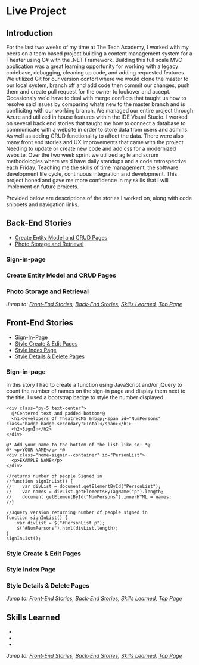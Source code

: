 # Live Project

## Introduction

  For the last two weeks of my time at The Tech Academy, I worked with my peers on a team based project building a content management system for a Theater using C# with the .NET Framework. Building this full scale MVC application was a great learning opportunity for working with a legacy codebase, debugging, cleaning up code, and adding requested features. We utilized Git for our version contorl where we would clone the master to our local system, branch off and add code then commit our changes, push them and create pull request for the owner to lookover and accept. Occasionaly we'd have to deal with merge conflicts that taught us how to resolve said issues by comparing whats new to the master branch and is conflicitng with our working branch. We managed our entire project through Azure and utilized in house features within the IDE Visual Studio. I worked on several back end stories that taught me how to connect a database to communicate with a website in order to store data from users and admins. As well as adding CRUD functionality to affect the data. There were also many front end stories and UX improvements that came with the project. Needing to update or create new code and add css for a modernized website. Over the two week sprint we utilized agile and scrum methodologies where we'd have daily standups and a code retrospective each Friday. Teaching me the skills of time management, the software development life cycle, continuous integration and development. This project honed and gave me more confidence in my skills that I will implement on future projects.

Provided below are descriptions of the stories I worked on, along with code snippets and navigation links. 

## Back-End Stories
- [Create Entity Model and CRUD Pages](#Create-Entity-Model-and-CRUD-Pages)
- [Photo Storage and Retrieval](#Photo-Storage-and-Retrieval)

### Sign-in-page

### Create Entity Model and CRUD Pages

### Photo Storage and Retrieval


*Jump to: [Front-End Stories](#Fronte-End-Stories), [Back-End Stories](#Back-End-Stories), [Skills Learned](#Skills-Learned), [Top Page](#Introduction)*


## Front-End Stories
- [Sign-In-Page](#Sign-in-page)
- [Style Create & Edit Pages](#Style-Create-&-Edit-Pages)
- [Style Index Page](#Style-Index-Page)
- [Style Details & Delete Pages](#Style-Details-&-Delete-Pages)

### Sign-in-page
In this story I had to create a function using JavaScript and/or jQuery to count the number of names on the sign-in page and display them next to the title. I used a bootstrap badge to style the number displayed. 
```
<div class="py-5 text-center">
  @*Centered text and padded bottom*@
  <h1>Developers Of TheatreCMS &nbsp;<span id="NumPersons" class="badge badge-secondary">Total</span></h1>
  <h2>SignIn</h2>
</div>

@* Add your name to the bottom of the list like so: *@
@* <p>YOUR NAME</p> *@
<div class="home-signin--container" id="PersonList">
  <p>EXAMPLE NAME</p>
</div>
```
```
//returns number of people Signed in
//function signInList() {
//    var divList = document.getElementById("PersonList");
//    var names = divList.getElementsByTagName("p").length;
//    document.getElementById("NumPersons").innerHTML = names; 
//}

//Jquery version returning number of people signed in
function signInList() {
    var divList = $("#PersonList p");
    $("#NumPersons").html(divList.length);
}
signInList();
```

### Style Create & Edit Pages

### Style Index Page

### Style Details & Delete Pages


*Jump to: [Front-End Stories](#Fronte-End-Stories), [Back-End Stories](#Back-End-Stories), [Skills Learned](#Skills-Learned), [Top Page](#Introduction)*


## Skills Learned
-
-
-

*Jump to: [Front-End Stories](#Fronte-End-Stories), [Back-End Stories](#Back-End-Stories), [Skills Learned](#Skills-Learned), [Top Page](#Introduction)*
